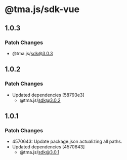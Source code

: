 # @tma.js/sdk-vue

## 1.0.3

### Patch Changes

- @tma.js/sdk@3.0.3

## 1.0.2

### Patch Changes

- Updated dependencies [58793e3]
  - @tma.js/sdk@3.0.2

## 1.0.1

### Patch Changes

- 4570643: Update package.json actualizing all paths.
- Updated dependencies [4570643]
  - @tma.js/sdk@3.0.1

